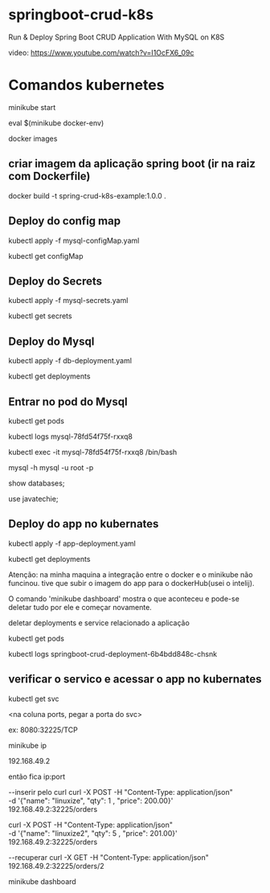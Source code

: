 # springboot-crud-k8s
Run &amp; Deploy Spring Boot CRUD Application With MySQL on K8S

video: <https://www.youtube.com/watch?v=I1OcFX6_09c>

# Comandos kubernetes

minikube start 

eval $(minikube docker-env)

docker images

## criar imagem da aplicação spring boot (ir na raiz com Dockerfile)

docker build -t spring-crud-k8s-example:1.0.0 .

## Deploy do config map

kubectl apply -f mysql-configMap.yaml

kubectl get configMap

## Deploy do Secrets

kubectl apply -f mysql-secrets.yaml

kubectl get secrets

## Deploy do Mysql

kubectl apply -f db-deployment.yaml

kubectl get deployments

## Entrar no pod do Mysql

kubectl get pods

kubectl logs mysql-78fd54f75f-rxxq8

kubectl exec -it mysql-78fd54f75f-rxxq8 /bin/bash

mysql -h mysql -u root -p
<informe a senha: root>

show databases;

use javatechie;

## Deploy do app no kubernates

kubectl apply -f app-deployment.yaml

kubectl get deployments

Atenção: na minha maquina a integração entre o docker e 
o minikube não funcinou. tive que subir o imagem do app
para o dockerHub(usei o intelij). 

O comando 'minikube dashboard' mostra o que aconteceu e 
pode-se deletar tudo por ele e começar novamente.

deletar deployments e service relacionado a aplicação

kubectl get pods

kubectl logs springboot-crud-deployment-6b4bdd848c-chsnk

## verificar o servico e acessar o app no kubernates

kubectl get svc

<na coluna ports, pegar a porta do svc>

ex: 8080:32225/TCP

minikube ip

192.168.49.2

então fica ip:port

--inserir pelo curl
curl -X POST -H "Content-Type: application/json" \
-d '{"name": "linuxize", "qty": 1 , "price": 200.00}' \
192.168.49.2:32225/orders

curl -X POST -H "Content-Type: application/json" \
-d '{"name": "linuxize2", "qty": 5 , "price": 201.00}' \
192.168.49.2:32225/orders

--recuperar
curl -X GET -H "Content-Type: application/json" \
192.168.49.2:32225/orders/2


minikube dashboard